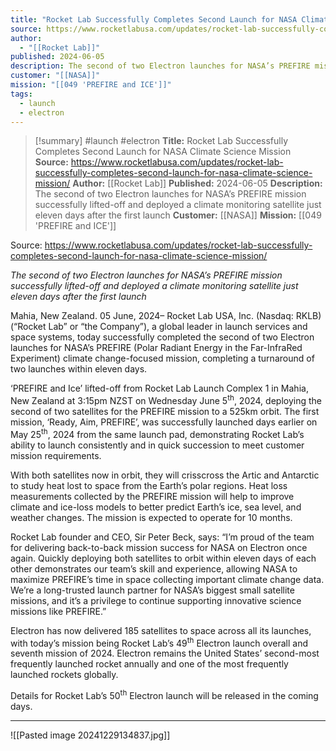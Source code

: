 ```yaml
---
title: "Rocket Lab Successfully Completes Second Launch for NASA Climate Science Mission  "
source: https://www.rocketlabusa.com/updates/rocket-lab-successfully-completes-second-launch-for-nasa-climate-science-mission/
author:
  - "[[Rocket Lab]]"
published: 2024-06-05
description: The second of two Electron launches for NASA’s PREFIRE mission successfully lifted-off and deployed a climate monitoring satellite just eleven days after the first launch
customer: "[[NASA]]"
mission: "[[049 'PREFIRE and ICE']]"
tags:
  - launch
  - electron
---
```

>[!summary]
#launch #electron
**Title:** Rocket Lab Successfully Completes Second Launch for NASA Climate Science Mission  
**Source:** https://www.rocketlabusa.com/updates/rocket-lab-successfully-completes-second-launch-for-nasa-climate-science-mission/
**Author:** [[Rocket Lab]]
**Published:** 2024-06-05
**Description:** The second of two Electron launches for NASA’s PREFIRE mission successfully lifted-off and deployed a climate monitoring satellite just eleven days after the first launch
**Customer:** [[NASA]]
**Mission:** [[049 'PREFIRE and ICE']]

Source: https://www.rocketlabusa.com/updates/rocket-lab-successfully-completes-second-launch-for-nasa-climate-science-mission/

*The second of two Electron launches for NASA’s PREFIRE mission successfully lifted-off and deployed a climate monitoring satellite just eleven days after the first launch*

Mahia, New Zealand. 05 June, 2024– Rocket Lab USA, Inc. (Nasdaq: RKLB) (“Rocket Lab” or “the Company”), a global leader in launch services and space systems, today successfully completed the second of two Electron launches for NASA’s PREFIRE (Polar Radiant Energy in the Far-InfraRed Experiment) climate change-focused mission, completing a turnaround of two launches within eleven days.

‘PREFIRE and Ice’ lifted-off from Rocket Lab Launch Complex 1 in Mahia, New Zealand at 3:15pm NZST on Wednesday June 5<sup>th</sup>, 2024, deploying the second of two satellites for the PREFIRE mission to a 525km orbit. The first mission, ‘Ready, Aim, PREFIRE’, was successfully launched days earlier on May 25<sup>th</sup>, 2024 from the same launch pad, demonstrating Rocket Lab’s ability to launch consistently and in quick succession to meet customer mission requirements.

With both satellites now in orbit, they will crisscross the Artic and Antarctic to study heat lost to space from the Earth’s polar regions. Heat loss measurements collected by the PREFIRE mission will help to improve climate and ice-loss models to better predict Earth’s ice, sea level, and weather changes. The mission is expected to operate for 10 months.

Rocket Lab founder and CEO, Sir Peter Beck, says: “I’m proud of the team for delivering back-to-back mission success for NASA on Electron once again. Quickly deploying both satellites to orbit within eleven days of each other demonstrates our team’s skill and experience, allowing NASA to maximize PREFIRE’s time in space collecting important climate change data. We’re a long-trusted launch partner for NASA’s biggest small satellite missions, and it’s a privilege to continue supporting innovative science missions like PREFIRE.”

Electron has now delivered 185 satellites to space across all its launches, with today’s mission being Rocket Lab’s 49<sup>th</sup> Electron launch overall and seventh mission of 2024. Electron remains the United States’ second-most frequently launched rocket annually and one of the most frequently launched rockets globally.

Details for Rocket Lab’s 50<sup>th</sup> Electron launch will be released in the coming days.

---

![[Pasted image 20241229134837.jpg]]